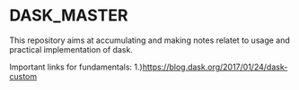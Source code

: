 # DASK_MASTER

This repository aims at accumulating and making notes relatet to usage and practical implementation of dask.


Important links for fundamentals:
1.)https://blog.dask.org/2017/01/24/dask-custom
